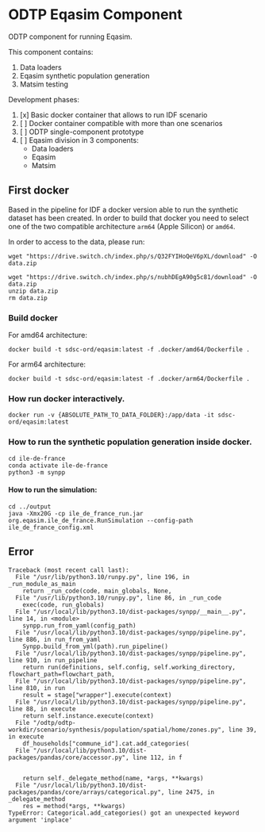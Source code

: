 # ODTP Eqasim Component
ODTP component for running Eqasim. 

This component contains: 
1. Data loaders
2. Eqasim synthetic population generation
3. Matsim testing

Development phases: 

1. [x] Basic docker container that allows to run IDF scenario
2. [ ] Docker container compatible with more than one scenarios
3. [ ] ODTP single-component prototype
4. [ ] Eqasim division in 3 components:
    - Data loaders
    - Eqasim
    - Matsim


## First docker

Based in the pipeline for IDF a docker version able to run the synthetic dataset has been created. In order to build that docker you need to select 
one of the two compatible architecture `arm64` (Apple Silicon) or `amd64`. 

In order to access to the data, please run:

```
wget "https://drive.switch.ch/index.php/s/Q32FYIHoQeV6pXL/download" -O data.zip

wget "https://drive.switch.ch/index.php/s/nubhDEgA90g5c81/download" -O data.zip
unzip data.zip
rm data.zip
```

### Build docker 

For amd64 architecture:
```
docker build -t sdsc-ord/eqasim:latest -f .docker/amd64/Dockerfile .       
```

For arm64 architecture:
```
docker build -t sdsc-ord/eqasim:latest -f .docker/arm64/Dockerfile .       
```

### How run docker interactively.

```
docker run -v {ABSOLUTE_PATH_TO_DATA_FOLDER}:/app/data -it sdsc-ord/eqasim:latest 
```

### How to run the synthetic population generation inside docker. 

```
cd ile-de-france
conda activate ile-de-france
python3 -m synpp
```

#### How to run the simulation: 

```
cd ../output
java -Xmx20G -cp ile_de_france_run.jar org.eqasim.ile_de_france.RunSimulation --config-path ile_de_france_config.xml
```

## Error
```
Traceback (most recent call last):
  File "/usr/lib/python3.10/runpy.py", line 196, in _run_module_as_main
    return _run_code(code, main_globals, None,
  File "/usr/lib/python3.10/runpy.py", line 86, in _run_code
    exec(code, run_globals)
  File "/usr/local/lib/python3.10/dist-packages/synpp/__main__.py", line 14, in <module>
    synpp.run_from_yaml(config_path)
  File "/usr/local/lib/python3.10/dist-packages/synpp/pipeline.py", line 886, in run_from_yaml
    Synpp.build_from_yml(path).run_pipeline()
  File "/usr/local/lib/python3.10/dist-packages/synpp/pipeline.py", line 910, in run_pipeline
    return run(definitions, self.config, self.working_directory, flowchart_path=flowchart_path,
  File "/usr/local/lib/python3.10/dist-packages/synpp/pipeline.py", line 810, in run
    result = stage["wrapper"].execute(context)
  File "/usr/local/lib/python3.10/dist-packages/synpp/pipeline.py", line 88, in execute
    return self.instance.execute(context)
  File "/odtp/odtp-workdir/scenario/synthesis/population/spatial/home/zones.py", line 39, in execute
    df_households["commune_id"].cat.add_categories(
  File "/usr/local/lib/python3.10/dist-packages/pandas/core/accessor.py", line 112, in f

  
    return self._delegate_method(name, *args, **kwargs)
  File "/usr/local/lib/python3.10/dist-packages/pandas/core/arrays/categorical.py", line 2475, in _delegate_method
    res = method(*args, **kwargs)
TypeError: Categorical.add_categories() got an unexpected keyword argument 'inplace'
```